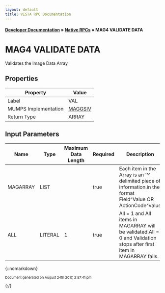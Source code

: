 ```yaml
---
layout: default
title: VISTA RPC Documentation
---
```


#### [Developer Documentation](../index) &#187; [Native RPCs](TableOfContents) &#187; MAG4 VALIDATE DATA<br/>
# MAG4 VALIDATE DATA

Validates the Image Data Array

## Properties

Property | Value
--- | ---
Label | VAL
MUMPS Implementation | [MAGGSIV](http://code.osehra.org/dox/Routine_MAGGSIV_source.html)
Return Type | ARRAY


## Input Parameters

Name | Type | Maximum Data Length | Required | Description
--- | --- | --- | --- | ---
MAGARRAY | LIST |  | true | Each item in the Array is an &#x27;^&#x27; delimited piece of information.in the format Field^Value  OR  ActionCode^value
ALL | LITERAL | 1 | true | All &#x3D; 1 and All items in MAGARRAY will be validated.All &#x3D; 0 and Validation stops after first item in MAGARRAY fails.



{::nomarkdown} <br/><p style="font-size: 11px">Document generated on August 24th 2017, 2:57:41 pm</p>{:/}